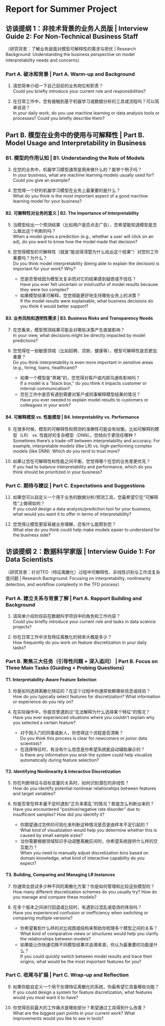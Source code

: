 # Report for Summer Project

## 访谈提纲 1：非技术背景的业务人员版 | Interview Guide 2: For Non-Technical Business Staff
（研究背景：了解业务层面对模型可解释性的需求与担忧 | Research Background: Understanding the business perspective on model interpretability needs and concerns）

### Part A. 破冰和背景 | Part A. Warm-up and Background
1. 请您简单介绍一下自己目前的业务岗位和职责？  
   Could you briefly introduce your current role and responsibilities?

2. 在日常工作中，您有接触到基于机器学习或数据分析的工具或流程吗？可以简单说说？  
   In your daily work, do you use machine learning or data analysis tools or processes? Could you briefly describe them?

## Part B. 模型在业务中的使用与可解释性 | Part B. Model Usage and Interpretability in Business

### B1. 模型的作用认知 | B1. Understanding the Role of Models
3. 在您的业务中，机器学习模型通常是用来做什么的？能举个例子吗？  
   In your business, what are machine learning models usually used for? Could you give an example?

4. 您觉得一个好的机器学习模型在业务上最重要的是什么？  
   What do you think is the most important aspect of a good machine learning model for your business?

#### B2. 可解释性对业务的意义 | B2. The Importance of Interpretability
5. 当模型给出一个预测结果（比如用户是否点击广告），您希望能知道模型是怎么做出这个判断的吗？  
   When a model gives a prediction (e.g., whether a user will click on an ad), do you want to know how the model made that decision?

6. 您觉得模型的可解释性（就是“能说得清楚为什么给出这个结果”）对您的工作重要吗？为什么？  
   Do you think model interpretability (being able to explain the decision) is important for your work? Why?  
   - 您是否曾经因为模型太复杂而对它的结果感到疑惑或不信任？  
     Have you ever felt uncertain or mistrustful of model results because they were too complex?  
   - 如果模型结果可解释，您觉得能更好地支持哪些业务上的决策？  
     If the model results were explainable, what business decisions do you think it would better support?

#### B3. 业务风险和透明性需求 | B3. Business Risks and Transparency Needs
7. 在您看来，模型预测结果可能会对哪些决策产生直接影响？  
   In your view, what decisions might be directly impacted by model predictions?

8. 您觉得在一些敏感领域（比如招聘、贷款、健康等），模型可解释性是否更加重要？  
   Do you think interpretability is even more important in sensitive areas (e.g., hiring, loans, healthcare)?  
   - 如果一个模型是“黑箱”的，您觉得对客户或内部沟通有影响吗？  
     If a model is a “black box,” do you think it impacts customer or internal communication?  
   - 您在工作中是否有遇到需要对客户或同事解释模型结果的情况？  
     Have you ever needed to explain model results to customers or colleagues in your work?

#### B4. 可解释模型 vs. 性能模型 | B4. Interpretability vs. Performance
9. 在很多时候，模型的可解释性和预测的准确性可能会有权衡。比如可解释的模型（LR） vs. 性能好的复杂模型（DNN）。您倾向于更信任哪种？  
   Sometimes there’s a trade-off between interpretability and accuracy. For example, interpretable models (like LR) vs. high-performing complex models (like DNN). Which do you tend to trust more?

10. 如果让您在可解释性和性能之间平衡，您觉得哪个在您的业务里更优先？  
    If you had to balance interpretability and performance, which do you think should be prioritized in your business?

### Part C. 期待与建议 | Part C. Expectations and Suggestions
11. 如果您可以自定义一个用于业务的数据分析/预测工具，您最希望它在“可解释性”上做得如何？  
    If you could design a data analysis/prediction tool for your business, what would you want it to offer in terms of interpretability?

12. 您觉得让模型更容易被业务理解，还有什么能帮到您？  
    What else do you think could help make models easier to understand for the business side?



## 访谈提纲 2：数据科学家版 | Interview Guide 1: For Data Scientists
（研究背景：针对TFD（特征离散化）过程中可解释性、非线性识别与工作流复杂度问题 | Research Background: Focusing on interpretability, nonlinearity detection, and workflow complexity in the TFD process）

### Part A. 建立关系与背景了解 | Part A. Rapport Building and Background
1. 请简单介绍你目前在数据科学项目中的角色和工作内容？  
   Could you briefly introduce your current role and tasks in data science projects?

2. 你在日常工作中涉及特征离散化的频率大概是多少？  
   How frequently do you work on feature discretization in your daily tasks?

### Part B. 聚焦三大任务（引导性问题 + 深入追问） | Part B. Focus on Three Main Tasks (Guiding + Probing Questions)

#### T1. Interpretability-Aware Feature Selection
3. 你是如何选择离散化特征的？在这个过程中你通常依赖哪些信息或经验？  
   How do you typically select features for discretization? What information or experience do you rely on?

4. 在实际操作中，你是否曾遇到过“无法解释为什么选择某个特征”的情况？  
   Have you ever experienced situations where you couldn’t explain why you selected a certain feature?  
   - 对于刚入门的同事或新人，你觉得这个流程是否清晰？  
     Do you think this process is clear for newcomers or junior data scientists?  
   - 在选择特征时，有没有什么信息是你希望系统能自动辅助展示的？  
     Is there any information you wish the system could help visualize automatically during feature selection?

#### T2. Identifying Nonlinearity & Interactive Discretization
5. 你在判断特征与目标变量的关系时，如何识别潜在的非线性？  
   How do you identify potential nonlinear relationships between features and target variables?

6. 你是否曾在样本量不足时遇到“正负率紊乱”的情况？那是怎么判断出来的？  
   Have you encountered “positive/negative rate disorder” due to insufficient samples? How did you identify it?  
   - 你期望通过怎样的可视化来判断这种情况是否是由样本不足引起的？  
     What kind of visualization would help you determine whether this is caused by small sample sizes?  
   - 当你需要根据领域知识手动调整离散区间时，你希望系统提供什么样的交互能力？  
     When you need to manually adjust discretization bins based on domain knowledge, what kind of interactive capability do you expect?

#### T3. Building, Comparing and Managing LR Instances
7. 你通常会尝试多少种不同的离散化方案？你是如何管理和比较这些模型的？  
   How many different discretization schemes do you usually try? How do you manage and compare these models?

8. 在多个版本之间进行回退或比较时，有遇到过混乱或低效的体验吗？  
   Have you experienced confusion or inefficiency when switching or comparing multiple versions?  
   - 你希望看到什么样的对比视图或结构来帮助你梳理多个模型之间的关系？  
     What kind of comparative views or structures would help you clarify the relationships between models?  
   - 如果能让你快速切换不同模型结果并追溯来源，你认为最重要的功能是什么？  
     If you could quickly switch between model results and trace their origins, what would be the most important features for you?

### Part C. 收尾与扩展 | Part C. Wrap-up and Reflection
9. 如果你能自定义一个用于处理特征离散化的系统，你最希望它具备哪些功能？  
   If you could design a system for feature discretization, what features would you most want it to have?

10. 你觉得目前最大的工作痛点是哪些部分？希望通过工具得到什么改善？  
    What are the biggest pain points in your current work? What improvements would you like to see in tools?
